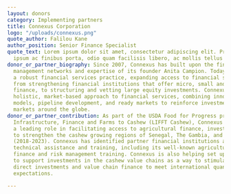```yaml
---
layout: donors
category: Implementing partners
title: Connexus Corporation
logo: "/uploads/connexus.png"
quote_author: Falilou Kane
author_position: Senior Finance Specialist
quote_text: Lorem ipsum dolor sit amet, consectetur adipiscing elit. Praesent feugiat,
  ipsum ac finibus porta, odio quam facilisis libero, ac mollis tellus massa non neque.
donor_or_partner_biography: Since 2007, Connexus has built upon the financial and
  management networks and expertise of its founder Anita Campion. Today Connexus has
  a robust financial services practice, expanding access to financial services ranging
  from strengthening financial institutions that offer micro, small and medium enterprise
  finance, to structuring and vetting large equity investments. Connexus offers a
  holistic, market-based approach to financial services, combining innovative financing
  models, pipeline development, and ready markets to reinforce investments in emerging
  markets around the globe.
donor_or_partner_contribution: As part of the USDA Food for Progress project Linking
  Infrastructure, Finance and Farms to Cashew (LIFFT Cashew), Connexus is playing
  a leading role in facilitating access to agricultural finance, investment, and marketing
  to strengthen the cashew growing regions of Senegal, The Gambia, and Guinea-Bissau
  (2018-2023). Connexus has identified partner financial institutions and is providing
  technical assistance and training, including its well-known agricultural value chain
  finance and risk management training. Connexus is also helping set up a Cashew Fund
  to support investments in the cashew value chains as a way to stimulate long-term
  direct investments and value chain finance to meet international quantity and quality
  expectations.

---
```

